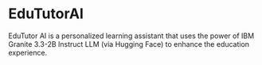 # EduTutorAI
EduTutor AI is a personalized learning assistant that uses the power of IBM Granite 3.3-2B Instruct LLM (via Hugging Face) to enhance the education experience.
